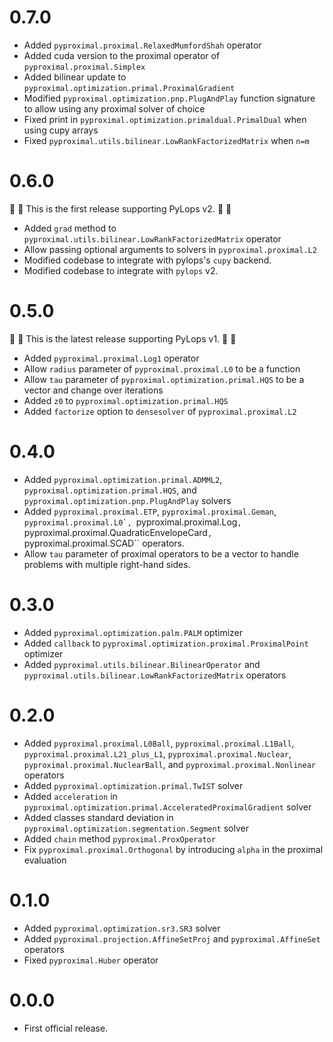 # 0.7.0

* Added ``pyproximal.proximal.RelaxedMumfordShah`` operator
* Added cuda version to the proximal operator of ``pyproximal.proximal.Simplex`` 
* Added bilinear update to ``pyproximal.optimization.primal.ProximalGradient``
* Modified ``pyproximal.optimization.pnp.PlugAndPlay`` function signature to allow using any proximal solver of choice
* Fixed print in ``pyproximal.optimization.primaldual.PrimalDual`` when using cupy arrays
* Fixed ``pyproximal.utils.bilinear.LowRankFactorizedMatrix`` when ``n=m``

# 0.6.0

:vertical_traffic_light: :vertical_traffic_light: This is the first release supporting PyLops v2.
:vertical_traffic_light: :vertical_traffic_light:

* Added ``grad`` method to ``pyproximal.utils.bilinear.LowRankFactorizedMatrix`` operator
* Allow passing optional arguments to solvers in ``pyproximal.proximal.L2``
* Modified codebase to integrate with pylops's ``cupy`` backend.
* Modified codebase to integrate with ``pylops`` v2.

# 0.5.0

:vertical_traffic_light: :vertical_traffic_light: This is the latest release supporting PyLops v1.
:vertical_traffic_light: :vertical_traffic_light:

* Added ``pyproximal.proximal.Log1`` operator
* Allow ``radius`` parameter of ``pyproximal.proximal.L0`` to be a function
* Allow ``tau`` parameter of ``pyproximal.optimization.primal.HQS`` to be a vector
  and change over iterations
* Added ``z0`` to ``pyproximal.optimization.primal.HQS``
* Added ``factorize`` option to ``densesolver`` of ``pyproximal.proximal.L2``

# 0.4.0
* Added ``pyproximal.optimization.primal.ADMML2``,
  `pyproximal.optimization.primal.HQS`,
  and ``pyproximal.optimization.pnp.PlugAndPlay`` solvers
* Added ``pyproximal.proximal.ETP``, ``pyproximal.proximal.Geman``,
  ``pyproximal.proximal.L0`, ``pyproximal.proximal.Log``,
  ``pyproximal.proximal.QuadraticEnvelopeCard``, ``pyproximal.proximal.SCAD``
  operators.
* Allow ``tau`` parameter of proximal operators to be a vector to handle problems with
  multiple right-hand sides.

# 0.3.0
* Added ``pyproximal.optimization.palm.PALM`` optimizer
* Added ``callback`` to ``pyproximal.optimization.proximal.ProximalPoint`` 
  optimizer
* Added ``pyproximal.utils.bilinear.BilinearOperator`` and 
  ``pyproximal.utils.bilinear.LowRankFactorizedMatrix`` operators

# 0.2.0
* Added ``pyproximal.proximal.L0Ball``, ``pyproximal.proximal.L1Ball``, 
  ``pyproximal.proximal.L21_plus_L1``, ``pyproximal.proximal.Nuclear``, 
  ``pyproximal.proximal.NuclearBall``, and ``pyproximal.proximal.Nonlinear`` 
  operators
* Added ``pyproximal.optimization.primal.TwIST`` solver
* Added `acceleration` in
  ``pyproximal.optimization.primal.AcceleratedProximalGradient`` solver
* Added classes standard deviation in
  ``pyproximal.optimization.segmentation.Segment`` solver
* Added `chain` method ``pyproximal.ProxOperator``
* Fix ``pyproximal.proximal.Orthogonal`` by introducing `alpha`
  in the proximal evaluation
  
# 0.1.0
* Added ``pyproximal.optimization.sr3.SR3`` solver
* Added ``pyproximal.projection.AffineSetProj`` and
  ``pyproximal.AffineSet`` operators
* Fixed ``pyproximal.Huber`` operator

# 0.0.0
* First official release.

